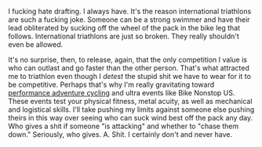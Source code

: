 I fucking hate drafting. I always have. It's the reason international triathlons are such a fucking joke. Someone can be a strong swimmer and have their lead obliterated by sucking off the wheel of the pack in the bike leg that follows. International triathlons are just so broken. They really shouldn't even be allowed.

It's no surprise, then, to release, again, that the only competition I value is who can outlast and go faster than the other person. That's what attracted me to triathlon even though I *detest* the stupid shit we have to wear for it to be competitive. Perhaps that's why I'm really gravitating toward [performance adventure cycling](Fitness/Performance%20adventure%20cycling%20FTW.md) and ultra events like Bike Nonstop US. These events test your physical fitness, metal acuity, as well as mechanical and logistical skills. I'll take pushing my limits against someone else pushing theirs in this way over seeing who can suck wind best off the pack any day. Who gives a shit if someone "is attacking" and whether to "chase them down." Seriously, who gives. A. Shit. I certainly don't and never have.
